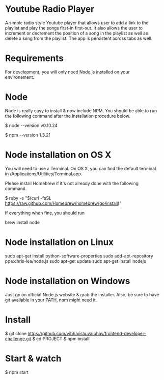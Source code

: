 Youtube Radio Player
====================
A simple radio style Youtube player that allows user to add a link 
to the playlist and play the songs first-in first-out. It also allows
the user to increment or decrement the position of a song in the playlist as well as delete a song from the playlist. The app is persistent across tabs as well.

Requirements
==============================================================

For development, you will only need Node.js installed on your environement. 

Node
====
Node is really easy to install & now include NPM. You should be able to run the following command after the installation procedure below.

$ node --version
v0.10.24

$ npm --version
1.3.21

Node installation on OS X
=========================
You will need to use a Terminal. On OS X, you can find the default terminal in /Applications/Utilities/Terminal.app.

Please install Homebrew if it's not already done with the following command.

$ ruby -e "$(curl -fsSL https://raw.github.com/Homebrew/homebrew/go/install)"

If everything when fine, you should run

brew install node

Node installation on Linux
==========================
sudo apt-get install python-software-properties
sudo add-apt-repository ppa:chris-lea/node.js
sudo apt-get update
sudo apt-get install nodejs

Node installation on Windows
============================
Just go on official Node.js website & grab the installer. Also, be sure to have git available in your PATH, npm might need it.


Install
=======
$ git clone https://github.com/vibhanshuvaibhav/frontend-developer-challenge.git
$ cd PROJECT
$ npm install

Start & watch
=============
$ npm start

